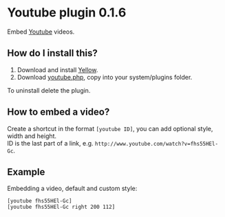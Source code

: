 Youtube plugin 0.1.6
====================
Embed [Youtube](http://www.youtube.com) videos.

How do I install this?
----------------------
1. Download and install [Yellow](https://github.com/markseu/yellowcms/).  
2. Download [youtube.php](youtube.php?raw=true), copy into your system/plugins folder.  

To uninstall delete the plugin.

How to embed a video?
---------------------
Create a shortcut in the format `[youtube ID]`,  you can add optional style, width and height.  
ID is the last part of a link, e.g. `http://www.youtube.com/watch?v=fhs55HEl-Gc`. 
 
Example
-------
Embedding a video, default and custom style:

    [youtube fhs55HEl-Gc]
    [youtube fhs55HEl-Gc right 200 112]